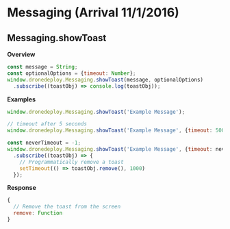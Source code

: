 # Messaging (Arrival 11/1/2016)
## Messaging.showToast
**Overview**

```javascript
const message = String;
const optionalOptions = {timeout: Number};
window.dronedeploy.Messaging.showToast(message, optionalOptions)
  .subscribe((toastObj) => console.log(toastObj));
```

**Examples**
```javascript
window.dronedeploy.Messaging.showToast('Example Message');
```

```javascript
// timeout after 5 seconds
window.dronedeploy.Messaging.showToast('Example Message', {timeout: 5000});
```

```javascript
const neverTimeout = -1;
window.dronedeploy.Messaging.showToast('Example Message', {timeout: neverTimeout})
  .subscribe((toastObj) => {
    // Programmatically remove a toast
    setTimeout(() => toastObj.remove(), 1000)
  });
```

**Response**

```javascript
{
  // Remove the toast from the screen
  remove: Function
}
```
